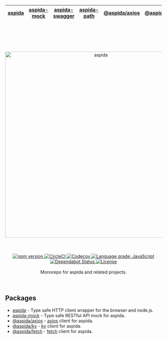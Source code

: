 | [aspida] | [aspida-mock] | [aspida-swagger] | [aspida-path] | [@aspida/axios] | [@aspida/ky] | [@aspida/fetch] |
| -------- | ------------- | ---------------- | ------------- | --------------- | ------------ | --------------- |


<br />
<br />
<br />
<br />
<br />
<div align="center">
  <img src="https://aspidajs.github.io/aspida/logos/svg/black.svg" alt="aspida" title="aspida" width="600" />
</div>
<br />
<br />
<br />
<div align="center">
  <a href="https://www.npmjs.com/package/aspida">
    <img src="https://img.shields.io/npm/v/aspida" alt="npm version" />
  </a>
  <a href="https://circleci.com/gh/aspidajs/aspida">
    <img src="https://img.shields.io/circleci/build/github/aspidajs/aspida.svg?label=test" alt="CircleCI" />
  </a>
  <a href="https://codecov.io/gh/aspidajs/aspida">
    <img src="https://img.shields.io/codecov/c/github/aspidajs/aspida.svg" alt="Codecov" />
  </a>
  <a href="https://lgtm.com/projects/g/aspidajs/aspida/context:javascript">
    <img src="https://img.shields.io/lgtm/grade/javascript/g/aspidajs/aspida.svg" alt="Language grade: JavaScript" />
  </a>
  <a href="https://dependabot.com">
    <img src="https://api.dependabot.com/badges/status?host=github&repo=aspidajs/aspida" alt="Dependabot Status" />
  </a>
  <a href="packages/aspida/LICENSE">
    <img src="https://img.shields.io/npm/l/aspida" alt="License" />
  </a>
</div>
<br />
<div align="center">Monorepo for aspida and related projects.</div>
<br />
<br />

## Packages

- [aspida] - Type safe HTTP client wrapper for the browser and node.js.
- [aspida-mock] - Type safe RESTful API mock for aspida.
- [@aspida/axios] - [axios](https://github.com/axios/axios/) client for aspida.
- [@aspida/ky] - [ky](https://github.com/sindresorhus/ky/) client for aspida.
- [@aspida/fetch] - [fetch](https://developer.mozilla.org/en-US/docs/Web/API/Fetch_API) client for aspida.

[aspida]: packages/aspida
[aspida-mock]: packages/aspida-mock
[aspida-swagger]: packages/aspida-swagger
[aspida-path]: packages/aspida-path
[@aspida/axios]: packages/aspida-axios
[@aspida/ky]: packages/aspida-ky
[@aspida/fetch]: packages/aspida-fetch
